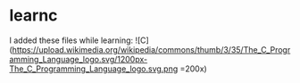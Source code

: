 # learnc
I added these files while learning: 
![C](https://upload.wikimedia.org/wikipedia/commons/thumb/3/35/The_C_Programming_Language_logo.svg/1200px-The_C_Programming_Language_logo.svg.png =200x)

